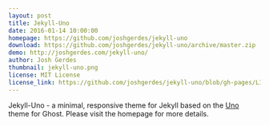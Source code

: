 ```yaml
---
layout: post
title: Jekyll-Uno
date: 2016-01-14 10:00:00
homepage: https://github.com/joshgerdes/jekyll-uno
download: https://github.com/joshgerdes/jekyll-uno/archive/master.zip
demo: http://joshgerdes.com/jekyll-uno/
author: Josh Gerdes
thumbnail: jekyll-uno.png
license: MIT License
license_link: https://github.com/joshgerdes/jekyll-uno/blob/gh-pages/LICENSE
---
```


Jekyll-Uno - a minimal, responsive theme for Jekyll based on the
[Uno](https://github.com/daleanthony/Uno) theme for Ghost. Please visit
the homepage for more details.
